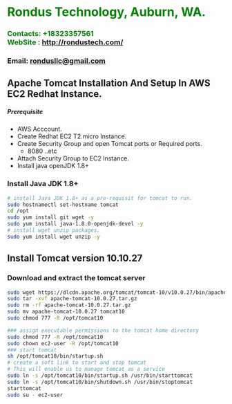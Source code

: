 #  **<span style="color:green">Rondus Technology, Auburn, WA.</span>**
### **<span style="color:green">Contacts: +18323357561<br> WebSite : <http://rondustech.com/></span>**
### **Email: rondusllc@gmail.com**



## Apache Tomcat Installation And Setup In AWS EC2 Redhat Instance.
##### Prerequisite
+ AWS Acccount.
+ Create Redhat EC2 T2.micro Instance.
+ Create Security Group and open Tomcat ports or Required ports.
   + 8080 ..etc
+ Attach Security Group to EC2 Instance.
+ Install java openJDK 1.8+

### Install Java JDK 1.8+ 

``` sh
# install Java JDK 1.8+ as a pre-requisit for tomcat to run.
sudo hostnamectl set-hostname tomcat
cd /opt 
sudo yum install git wget -y
sudo yum install java-1.8.0-openjdk-devel -y
# install wget unzip packages.
sudo yum install wget unzip -y
```
## Install Tomcat version 10.10.27
### Download and extract the tomcat server
``` sh
sudo wget https://dlcdn.apache.org/tomcat/tomcat-10/v10.0.27/bin/apache-tomcat-10.0.27.tar.gz
sudo tar -xvf apache-tomcat-10.0.27.tar.gz
sudo rm -rf apache-tomcat-10.0.27.tar.gz
sudo mv apache-tomcat-10.0.27 tomcat10
sudo chmod 777 -R /opt/tomcat10

### assign executable permissions to the tomcat home directory
sudo chmod 777 -R /opt/tomcat10
sudo chown ec2-user -R /opt/tomcat10
### start tomcat
sh /opt/tomcat10/bin/startup.sh
# create a soft link to start and stop tomcat
# This will enable us to manage tomcat as a service
sudo ln -s /opt/tomcat10/bin/startup.sh /usr/bin/starttomcat
sudo ln -s /opt/tomcat10/bin/shutdown.sh /usr/bin/stoptomcat
starttomcat
sudo su - ec2-user
```

